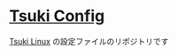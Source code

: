 # [Tsuki Config](https://github.com/yutalinux/tsuki-config)

[Tsuki Linux](https://github.com/yutalinux/tsuki-linux) の設定ファイルのリポジトリです
